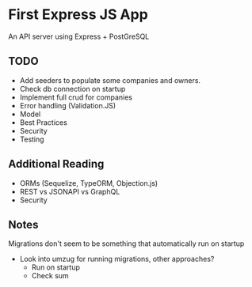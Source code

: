 # First Express JS App

An API server using Express + PostGreSQL

## TODO

* Add seeders to populate some companies and owners.
* Check db connection on startup
* Implement full crud for companies
* Error handling (Validation.JS)
* Model
* Best Practices
* Security
* Testing

## Additional Reading

* ORMs (Sequelize, TypeORM, Objection.js)
* REST vs JSONAPI vs GraphQL
* Security

## Notes

Migrations don't seem to be something that automatically run on startup

- Look into umzug for running migrations, other approaches?
  - Run on startup
  - Check sum